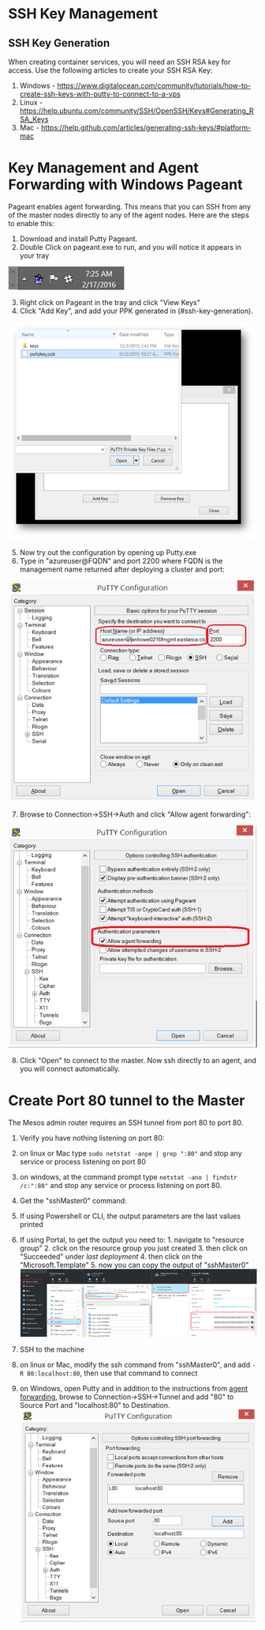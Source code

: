 # SSH Key Management

## SSH Key Generation

When creating container services, you will need an SSH RSA key for access.  Use the following articles to create your SSH RSA Key:

1. Windows - https://www.digitalocean.com/community/tutorials/how-to-create-ssh-keys-with-putty-to-connect-to-a-vps
2. Linux - https://help.ubuntu.com/community/SSH/OpenSSH/Keys#Generating_RSA_Keys
3. Mac - https://help.github.com/articles/generating-ssh-keys/#platform-mac

# Key Management and Agent Forwarding with Windows Pageant

Pageant enables agent forwarding.  This means that you can SSH from any of the master nodes directly to any of the agent nodes.  Here are the steps to enable this:
 1. Download and install Putty Pageant.
 2. Double Click on pageant.exe to run, and you will notice it appears in your tray

  ![Image of Pageant in the tray](https://raw.githubusercontent.com/Azure/azure-quickstart-templates/master/101-acs-mesos/images/pageant-tray.png)

 3. Right click on Pageant in the tray and click "View Keys"
 4. Click "Add Key", and add your PPK generated in (#ssh-key-generation).

  ![Image of Pageant addkey](https://raw.githubusercontent.com/Azure/azure-quickstart-templates/master/101-acs-mesos/images/pageant-addkey.png)

 5. Now try out the configuration by opening up Putty.exe
 6. Type in "azureuser@FQDN" and port 2200 where FQDN is the management name returned after deploying a cluster and port:

  ![Image of Putty main](https://raw.githubusercontent.com/Azure/azure-quickstart-templates/master/101-acs-mesos/images/putty-address.png)

 7. Browse to Connection->SSH->Auth and click "Allow agent forwarding":

  ![Image of Putty SSH](https://raw.githubusercontent.com/Azure/azure-quickstart-templates/master/101-acs-mesos/images/putty-agentforwarding.png)

 8. Click "Open" to connect to the master.  Now ssh directly to an agent, and you will connect automatically.

# Create Port 80 tunnel to the Master

The Mesos admin router requires an SSH tunnel from port 80 to port 80.

 1. Verify you have nothing listening on port 80:
  1. on linux or Mac type `sudo netstat -anpe | grep ":80"` and stop any service or process listening on port 80
  2. on windows, at the command prompt type `netstat -ano | findstr /c:":80"` and stop any service or process listening on port 80.

 2. Get the "sshMaster0" command:
  1. If using Powershell or CLI, the output parameters are the last values printed
  2. If using Portal, to get the output you need to:
    1. navigate to "resource group"
    2. click on the resource group you just created
    3. then click on "Succeeded" under *last deployment*
    4. then click on the "Microsoft.Template"
    5. now you can copy the output of "sshMaster0"
    ![Image of docker scaling](https://raw.githubusercontent.com/Azure/azure-quickstart-templates/master/101-acs-swarm/images/findingoutputs.png)

2. SSH to the machine
  1. on linux or Mac, modify the ssh command from "sshMaster0", and add `-R 80:localhost:80`, then use that command to connect
  2. on Windows, open Putty and in addition to the instructions from [agent forwarding](#key-management-and-agent-forwarding-with-windows-pageant), browse to Connection->SSH->Tunnel and add "80" to Source Port and "localhost:80" to Destination.
  ![Image of putty port 80](https://raw.githubusercontent.com/Azure/azure-quickstart-templates/master/101-acs-mesos/images/putty-port80tunnel.png)
